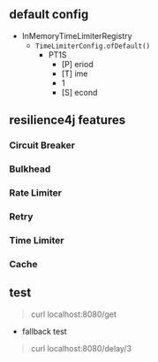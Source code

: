 ## default config
- InMemoryTimeLimiterRegistry
  - `TimeLimiterConfig.ofDefault()`
    - PT1S
      - [P] eriod
      - [T] ime
      - 1 
      - [S] econd


## resilience4j features

### Circuit Breaker

### Bulkhead

### Rate Limiter

### Retry

### Time Limiter

### Cache


## test 

> curl localhost:8080/get

- fallback test
> curl localhost:8080/delay/3
